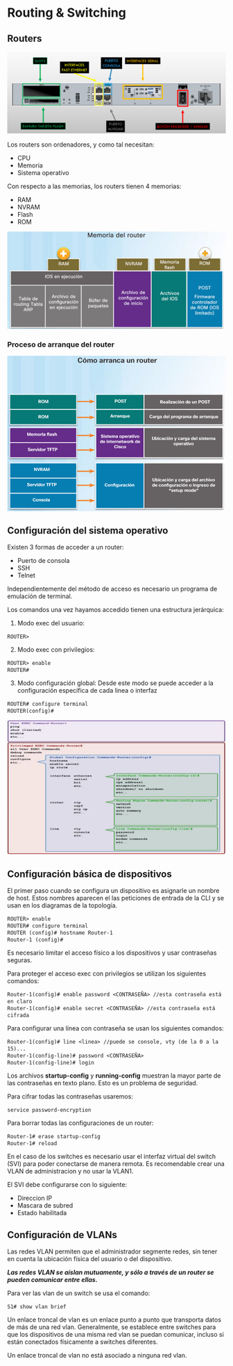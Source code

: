 # Routing & Switching

## Routers
![Conexiones del router](https://github.com/13sauca13/PRG/blob/master/Recursos/Conexiones%20del%20router.PNG)

Los routers son ordenadores, y como tal necesitan:
+ CPU
+ Memoria
+ Sistema operativo

Con respecto a las memorias, los routers tienen 4 memorias:
+ RAM
+ NVRAM
+ Flash
+ ROM

![Memorias router](https://github.com/13sauca13/PRG/blob/master/Recursos/Memorias%20Router.PNG)

### Proceso de arranque del router
![Arranque router](https://github.com/13sauca13/PRG/blob/master/Recursos/Arranque%20router.PNG)

## Configuración del sistema operativo
Existen 3 formas de acceder a un router:
+ Puerto de consola
+ SSH
+ Telnet

Independientemente del método de acceso es necesario un programa de emulación de terminal.

Los comandos una vez hayamos accedido tienen una estructura jerárquica:
1. Modo exec del usuario:
```
ROUTER>
```
2. Modo exec con privilegios:
```
ROUTER> enable
ROUTER#
```
3. Modo configuración global: Desde este modo se puede acceder a la configuración específica de cada linea o interfaz
```
ROUTER# configure terminal
ROUTER(config)#
```

![Estructura comandos IOS](https://github.com/13sauca13/PRG/blob/master/Recursos/Estructura%20comandos%20IOS.PNG)

## Configuración básica de dispositivos
El primer paso cuando se configura un dispositivo es asignarle un nombre de host. Estos nombres aparecen el las peticiones de entrada de la CLI y se usan en los diagramas de la topología.
```
ROUTER> enable
ROUTER# configure terminal
ROUTER (config)# hostname Router-1
Router-1 (config)#
```

Es necesario limitar el acceso físico a los dispositivos y usar contraseñas seguras.

Para proteger el acceso exec con privilegios se utilizan los siguientes comandos:
```
Router-1(config)# enable password <CONTRASEÑA> //esta contraseña está en claro
Router-1(config)# enable secret <CONTRASEÑA> //esta contraseña está cifrada
```
Para configurar una línea con contraseña se usan los siguientes comandos:
```
Router-1(config)# line <linea> //puede se console, vty (de la 0 a la 15)...
Router-1(config-line)# password <CONTRASEÑA>
Router-1(config-line)# login
```

Los archivos **startup-config** y **running-config** muestran la mayor parte de las contraseñas en texto plano. Esto es un problema de seguridad.

Para cifrar todas las contraseñas usaremos:
```
service password-encryption
```

Para borrar todas las configuraciones de un router:
```
Router-1# erase startup-config
Router-1# reload
```

En el caso de los switches es necesario usar el interfaz virtual del switch (SVI) para poder conectarse de manera remota. Es recomendable crear una VLAN de administracion y no usar la VLAN1.

El SVI debe configurarse con lo siguiente:
+ Direccion IP
+ Mascara de subred
+ Estado habilitada

## Configuración de VLANs
Las redes VLAN permiten que el administrador segmente redes, sin tener en cuenta la ubicación física del usuario o del dispositivo.

***Las redes VLAN se aíslan mutuamente, y sólo a través de un router se pueden comunicar entre ellas.***

Para ver las vlan de un switch se usa el comando:
```
S1# show vlan brief
```

Un enlace troncal de vlan es un enlace punto a punto que transporta datos de más de una red vlan. Generalmente, se establece entre switches para que los dispositivos de una misma red vlan se puedan comunicar, incluso si están conectados físicamente a switches diferentes.

Un enlace troncal de vlan no está asociado a ninguna red vlan.

